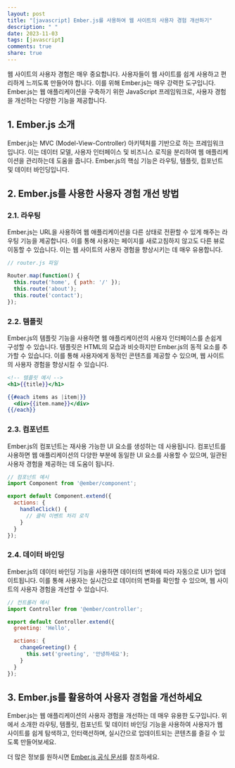 ```yaml
---
layout: post
title: "[javascript] Ember.js를 사용하여 웹 사이트의 사용자 경험 개선하기"
description: " "
date: 2023-11-03
tags: [javascript]
comments: true
share: true
---
```


웹 사이트의 사용자 경험은 매우 중요합니다. 사용자들이 웹 사이트를 쉽게 사용하고 편리하게 느끼도록 만들어야 합니다. 이를 위해 Ember.js는 매우 강력한 도구입니다. Ember.js는 웹 애플리케이션을 구축하기 위한 JavaScript 프레임워크로, 사용자 경험을 개선하는 다양한 기능을 제공합니다.

## 1. Ember.js 소개

Ember.js는 MVC (Model-View-Controller) 아키텍처를 기반으로 하는 프레임워크입니다. 이는 데이터 모델, 사용자 인터페이스 및 비즈니스 로직을 분리하여 웹 애플리케이션을 관리하는데 도움을 줍니다. Ember.js의 핵심 기능은 라우팅, 템플릿, 컴포넌트 및 데이터 바인딩입니다.

## 2. Ember.js를 사용한 사용자 경험 개선 방법

### 2.1. 라우팅

Ember.js는 URL을 사용하여 웹 애플리케이션을 다른 상태로 전환할 수 있게 해주는 라우팅 기능을 제공합니다. 이를 통해 사용자는 페이지를 새로고침하지 않고도 다른 뷰로 이동할 수 있습니다. 이는 웹 사이트의 사용자 경험을 향상시키는 데 매우 유용합니다.

```javascript
// router.js 파일

Router.map(function() {
  this.route('home', { path: '/' });
  this.route('about');
  this.route('contact');
});
```

### 2.2. 템플릿

Ember.js의 템플릿 기능을 사용하면 웹 애플리케이션의 사용자 인터페이스를 손쉽게 구성할 수 있습니다. 템플릿은 HTML의 모습과 비슷하지만 Ember.js의 동적 요소를 추가할 수 있습니다. 이를 통해 사용자에게 동적인 콘텐츠를 제공할 수 있으며, 웹 사이트의 사용자 경험을 향상시킬 수 있습니다.

```handlebars
<!-- 템플릿 예시 -->
<h1>{{title}}</h1>

{{#each items as |item|}}
  <div>{{item.name}}</div>
{{/each}}
```

### 2.3. 컴포넌트

Ember.js의 컴포넌트는 재사용 가능한 UI 요소를 생성하는 데 사용됩니다. 컴포넌트를 사용하면 웹 애플리케이션의 다양한 부분에 동일한 UI 요소를 사용할 수 있으며, 일관된 사용자 경험을 제공하는 데 도움이 됩니다.

```javascript
// 컴포넌트 예시
import Component from '@ember/component';

export default Component.extend({
  actions: {
    handleClick() {
      // 클릭 이벤트 처리 로직
    }
  }
});
```

### 2.4. 데이터 바인딩

Ember.js의 데이터 바인딩 기능을 사용하면 데이터의 변화에 따라 자동으로 UI가 업데이트됩니다. 이를 통해 사용자는 실시간으로 데이터의 변화를 확인할 수 있으며, 웹 사이트의 사용자 경험을 개선할 수 있습니다.

```javascript
// 컨트롤러 예시
import Controller from '@ember/controller';

export default Controller.extend({
  greeting: 'Hello',

  actions: {
    changeGreeting() {
      this.set('greeting', '안녕하세요');
    }
  }
});
```

## 3. Ember.js를 활용하여 사용자 경험을 개선하세요

Ember.js는 웹 애플리케이션의 사용자 경험을 개선하는 데 매우 유용한 도구입니다. 위에서 소개한 라우팅, 템플릿, 컴포넌트 및 데이터 바인딩 기능을 사용하여 사용자가 웹 사이트를 쉽게 탐색하고, 인터랙션하며, 실시간으로 업데이트되는 콘텐츠를 즐길 수 있도록 만들어보세요.

더 많은 정보를 원하시면 [Ember.js 공식 문서](https://guides.emberjs.com)를 참조하세요.